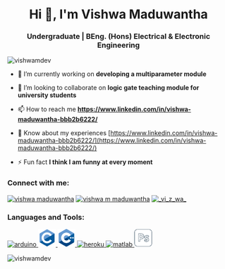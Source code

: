 <h1 align="center">Hi 👋, I'm Vishwa Maduwantha</h1>
<h3 align="center">Undergraduate | BEng. (Hons) Electrical & Electronic Engineering</h3>

<p align="left"> <img src="https://komarev.com/ghpvc/?username=vishwamdev&label=Profile%20views&color=0e75b6&style=flat" alt="vishwamdev" /> </p>

- 🔭 I’m currently working on **developing a multiparameter module**

- 👯 I’m looking to collaborate on **logic gate teaching module for university students**

- 📫 How to reach me **https://www.linkedin.com/in/vishwa-maduwantha-bbb2b6222/**

- 📄 Know about my experiences [https://www.linkedin.com/in/vishwa-maduwantha-bbb2b6222/](https://www.linkedin.com/in/vishwa-maduwantha-bbb2b6222/)

- ⚡ Fun fact **I think I am funny at every moment**

<h3 align="left">Connect with me:</h3>
<p align="left">
<a href="https://linkedin.com/in/vishwa maduwantha" target="blank"><img align="center" src="https://raw.githubusercontent.com/rahuldkjain/github-profile-readme-generator/master/src/images/icons/Social/linked-in-alt.svg" alt="vishwa maduwantha" height="30" width="40" /></a>
<a href="https://fb.com/vishwa m maduwantha" target="blank"><img align="center" src="https://raw.githubusercontent.com/rahuldkjain/github-profile-readme-generator/master/src/images/icons/Social/facebook.svg" alt="vishwa m maduwantha" height="30" width="40" /></a>
<a href="https://instagram.com/_vi_z_wa_" target="blank"><img align="center" src="https://raw.githubusercontent.com/rahuldkjain/github-profile-readme-generator/master/src/images/icons/Social/instagram.svg" alt="_vi_z_wa_" height="30" width="40" /></a>
</p>

<h3 align="left">Languages and Tools:</h3>
<p align="left"> <a href="https://www.arduino.cc/" target="_blank" rel="noreferrer"> <img src="https://cdn.worldvectorlogo.com/logos/arduino-1.svg" alt="arduino" width="40" height="40"/> </a> <a href="https://www.cprogramming.com/" target="_blank" rel="noreferrer"> <img src="https://raw.githubusercontent.com/devicons/devicon/master/icons/c/c-original.svg" alt="c" width="40" height="40"/> </a> <a href="https://www.w3schools.com/cpp/" target="_blank" rel="noreferrer"> <img src="https://raw.githubusercontent.com/devicons/devicon/master/icons/cplusplus/cplusplus-original.svg" alt="cplusplus" width="40" height="40"/> </a> <a href="https://heroku.com" target="_blank" rel="noreferrer"> <img src="https://www.vectorlogo.zone/logos/heroku/heroku-icon.svg" alt="heroku" width="40" height="40"/> </a> <a href="https://www.mathworks.com/" target="_blank" rel="noreferrer"> <img src="https://upload.wikimedia.org/wikipedia/commons/2/21/Matlab_Logo.png" alt="matlab" width="40" height="40"/> </a> <a href="https://www.photoshop.com/en" target="_blank" rel="noreferrer"> <img src="https://raw.githubusercontent.com/devicons/devicon/master/icons/photoshop/photoshop-line.svg" alt="photoshop" width="40" height="40"/> </a> </p>

<p><img align="center" src="https://github-readme-stats.vercel.app/api/top-langs?username=vishwamdev&show_icons=true&locale=en&layout=compact" alt="vishwamdev" /></p>
